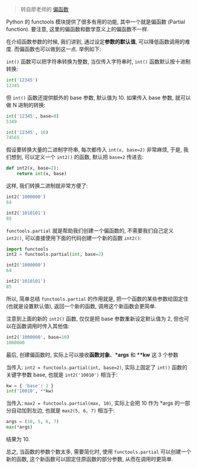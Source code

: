> 转自廖老师的 [偏函数](http://www.liaoxuefeng.com/wiki/0014316089557264a6b348958f449949df42a6d3a2e542c000/00143184474383175eeea92a8b0439fab7b392a8a32f8fa000)

Python 的 functools 模块提供了很多有用的功能, 其中一个就是偏函数 (Partial function). 要注意, 这里的偏函数和数学意义上的偏函数不一样.

在介绍函数参数的时候, 我们讲到, 通过设定**参数的默认值**, 可以降低函数调用的难度. 而偏函数也可以做到这一点. 举例如下:

`int()` 函数可以把字符串转换为整数, 当仅传入字符串时, `int()` 函数默认按十进制转换:

```python
int('12345')
12345
```

但 `int()` 函数还提供额外的 base 参数, 默认值为 10. 如果传入 base 参数, 就可以做 N 进制的转换:

```python
int('12345', base=8)
5349

int('12345', 16)
74565
```

假设要转换大量的二进制字符串, 每次都传入 `int(x, base=2)` 非常麻烦, 于是, 我们想到, 可以定义一个 `int2()` 的函数, 默认把 `base=2` 传进去:

```python
def int2(x, base=2):
    return int(x, base)
```

这样, 我们转换二进制就非常方便了:

```python
int2('1000000')
64

int2('1010101')
85
```

`functools.partial` 就是帮助我们创建一个偏函数的, 不需要我们自己定义 `int2()`, 可以直接使用下面的代码创建一个新的函数 `int2()`:

```python
import functools
int2 = functools.partial(int, base=2)

int2('1000000')
64

int2('1010101')
85
```

所以, 简单总结 `functools.partial` 的作用就是, 把一个函数的某些参数给固定住 (也就是设置默认值), 返回一个新的函数, 调用这个新函数会更简单.

注意到上面的新的 `int2()` 函数, 仅仅是把 base 参数重新设定默认值为 2, 但也可以在函数调用时传入其他值:

```python
int2('1000000', base=10)
1000000
```

最后, 创建偏函数时, 实际上可以接收**函数对象**、**\*args** 和 **\*\*kw** 这 3 个参数

当传入: `int2 = functools.partial(int, base=2)`, 实际上固定了 `int()` 函数的关键字参数 base, 也就是 `int2('10010')` 相当于:

```python
kw = { 'base': 2 }
int('10010', **kw)
```

当传入: `max2 = functools.partial(max, 10)`, 实际上会把 10 作为 \*args 的一部分自动加到左边, 也就是 `max2(5, 6, 7)` 相当于:

```python
args = (10, 5, 6, 7)
max(*args)
```

结果为 10.

总之, 当函数的参数个数太多, 需要简化时, 使用 `functools.partial` 可以创建一个新的函数, 这个新函数可以固定住原函数的部分参数, 从而在调用时更简单.
